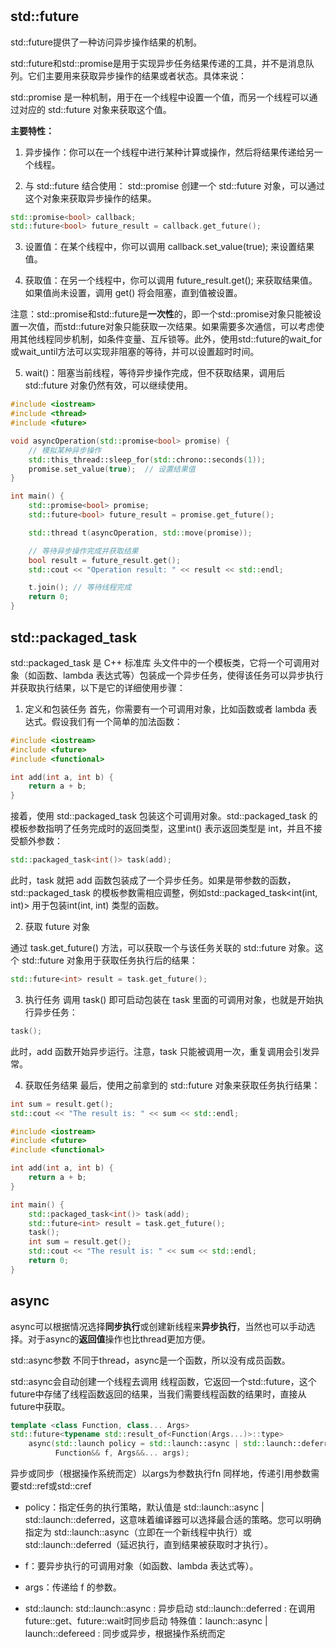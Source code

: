 # <future>
## std::future

std::future提供了一种访问异步操作结果的机制。

std::future和std::promise是用于实现异步任务结果传递的工具，并不是消息队列。它们主要用来获取异步操作的结果或者状态。具体来说：

std::promise 是一种机制，用于在一个线程中设置一个值，而另一个线程可以通过对应的 std::future 对象来获取这个值。

**主要特性：**
1. 异步操作：你可以在一个线程中进行某种计算或操作，然后将结果传递给另一个线程。

2. 与 std::future 结合使用：
std::promise 创建一个 std::future 对象，可以通过这个对象来获取异步操作的结果。
```cpp
std::promise<bool> callback;
std::future<bool> future_result = callback.get_future();
```

3. 设置值：在某个线程中，你可以调用 callback.set_value(true); 来设置结果值。

4. 获取值：在另一个线程中，你可以调用 future_result.get(); 来获取结果值。如果值尚未设置，调用 get() 将会阻塞，直到值被设置。

注意：std::promise和std::future是**一次性**的，即一个std::promise对象只能被设置一次值，而std::future对象只能获取一次结果。如果需要多次通信，可以考虑使用其他线程同步机制，如条件变量、互斥锁等。此外，使用std::future的wait_for或wait_until方法可以实现非阻塞的等待，并可以设置超时时间。

5. wait()：阻塞当前线程，等待异步操作完成，但不获取结果，调用后 std::future 对象仍然有效，可以继续使用。

```cpp
#include <iostream>
#include <thread>
#include <future>

void asyncOperation(std::promise<bool> promise) {
    // 模拟某种异步操作
    std::this_thread::sleep_for(std::chrono::seconds(1));
    promise.set_value(true);  // 设置结果值
}

int main() {
    std::promise<bool> promise;
    std::future<bool> future_result = promise.get_future();

    std::thread t(asyncOperation, std::move(promise));

    // 等待异步操作完成并获取结果
    bool result = future_result.get(); 
    std::cout << "Operation result: " << result << std::endl;

    t.join(); // 等待线程完成
    return 0;
}

```

## std::packaged_task

std::packaged_task 是 C++ 标准库 <future> 头文件中的一个模板类，它将一个可调用对象（如函数、lambda 表达式等）包装成一个异步任务，使得该任务可以异步执行并获取执行结果，以下是它的详细使用步骤：

1. 定义和包装任务
首先，你需要有一个可调用对象，比如函数或者 lambda 表达式。假设我们有一个简单的加法函数：

```cpp
#include <iostream>
#include <future>
#include <functional>

int add(int a, int b) {
    return a + b;
}
```

接着，使用 std::packaged_task 包装这个可调用对象。std::packaged_task 的模板参数指明了任务完成时的返回类型，这里int() 表示返回类型是 int，并且不接受额外参数：

```cpp
std::packaged_task<int()> task(add);
```

此时，task 就把 add 函数包装成了一个异步任务。如果是带参数的函数，std::packaged_task 的模板参数需相应调整，例如std::packaged_task<int(int, int)> 用于包装int(int, int) 类型的函数。


2. 获取 future 对象

通过 task.get_future() 方法，可以获取一个与该任务关联的 std::future 对象。这个 std::future 对象用于获取任务执行后的结果：

```cpp
std::future<int> result = task.get_future();
```

3. 执行任务
调用 task() 即可启动包装在 task 里面的可调用对象，也就是开始执行异步任务：

```cpp
task();
```

此时，add 函数开始异步运行。注意，task 只能被调用一次，重复调用会引发异常。

4. 获取任务结果
最后，使用之前拿到的 std::future 对象来获取任务执行结果：

```cpp
int sum = result.get();
std::cout << "The result is: " << sum << std::endl;
```

```cpp
#include <iostream>
#include <future>
#include <functional>

int add(int a, int b) {
    return a + b;
}

int main() {
    std::packaged_task<int()> task(add);
    std::future<int> result = task.get_future();
    task();
    int sum = result.get();
    std::cout << "The result is: " << sum << std::endl;
    return 0;
}
```

## async

async可以根据情况选择**同步执行**或创建新线程来**异步执行**，当然也可以手动选择。对于async的**返回值**操作也比thread更加方便。

std::async参数
不同于thread，async是一个函数，所以没有成员函数。

std::async会自动创建一个线程去调用 线程函数，它返回一个std::future，这个future中存储了线程函数返回的结果，当我们需要线程函数的结果时，直接从future中获取。




```cpp
template <class Function, class... Args>
std::future<typename std::result_of<Function(Args...)>::type>
    async(std::launch policy = std::launch::async | std::launch::deferred,
          Function&& f, Args&&... args);
```

异步或同步（根据操作系统而定）以args为参数执行fn 同样地，传递引用参数需要std::ref或std::cref

+ policy：指定任务的执行策略，默认值是 std::launch::async | std::launch::deferred，这意味着编译器可以选择最合适的策略。您可以明确指定为 std::launch::async（立即在一个新线程中执行）或 std::launch::deferred（延迟执行，直到结果被获取时才执行）。
+ f：要异步执行的可调用对象（如函数、lambda 表达式等）。
+ args：传递给 f 的参数。


+ std::launch:
std::launch::async : 异步启动
std::launch::deferred : 在调用future::get、future::wait时同步启动
特殊值：launch::async | launch::defereed : 同步或异步，根据操作系统而定



















